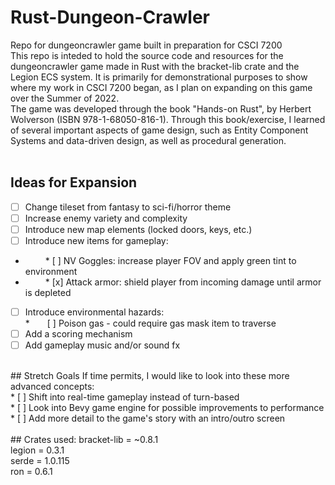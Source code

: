 # Rust-Dungeon-Crawler
Repo for dungeoncrawler game built in preparation for CSCI 7200
<br />
This repo is inteded to hold the source code and resources for the dungeoncrawler game made in Rust with the bracket-lib crate and the Legion ECS system. It is primarily for demonstrational purposes to show where my work in CSCI 7200 began, as I plan on expanding on this game over the Summer of 2022.
<br />
The game was developed through the book "Hands-on Rust", by Herbert Wolverson (ISBN 978-1-68050-816-1). Through this book/exercise, I learned of several important aspects of game design, such as Entity Component Systems and data-driven design, as well as procedural generation.
<br />
<br />
## Ideas for Expansion
* [ ] Change tileset from fantasy to sci-fi/horror theme <br />
* [ ] Increase enemy variety and complexity <br />
* [ ] Introduce new map elements (locked doors, keys, etc.) <br />
* [ ] Introduce new items for gameplay: <br />
* &emsp;&emsp; * [ ] NV Goggles: increase player FOV and apply green tint to environment <br />
* &emsp;&emsp; * [x] Attack armor: shield player from incoming damage until armor is depleted <br />
* [ ] Introduce environmental hazards: <br />
*&emsp;&emsp;[ ] Poison gas - could require gas mask item to traverse <br />
* [ ] Add a scoring mechanism <br />
* [ ] Add gameplay music and/or sound fx
<br />
## Stretch Goals 
If time permits, I would like to look into these more advanced concepts: <br />
* [ ] Shift into real-time gameplay instead of turn-based <br />
* [ ] Look into Bevy game engine for possible improvements to performance <br />
* [ ] Add more detail to the game's story with an intro/outro screen <br />
<br />
## Crates used:
bracket-lib = ~0.8.1
<br />
legion = 0.3.1
<br />
serde = 1.0.115
<br />
ron = 0.6.1

